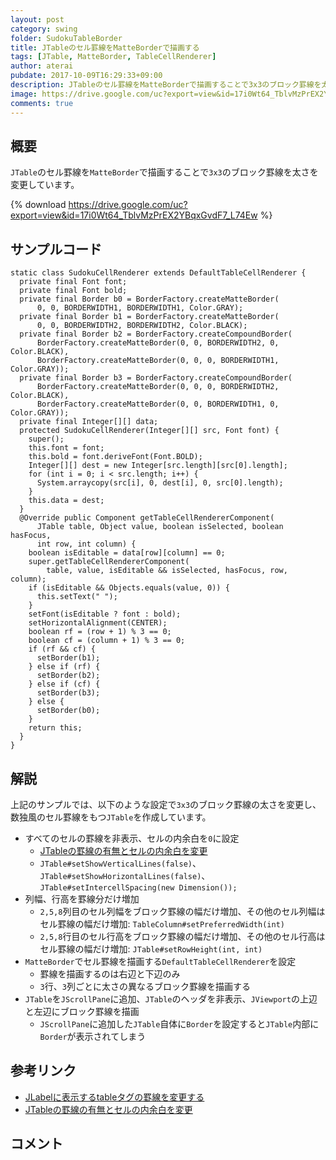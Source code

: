 ```yaml
---
layout: post
category: swing
folder: SudokuTableBorder
title: JTableのセル罫線をMatteBorderで描画する
tags: [JTable, MatteBorder, TableCellRenderer]
author: aterai
pubdate: 2017-10-09T16:29:33+09:00
description: JTableのセル罫線をMatteBorderで描画することで3x3のブロック罫線を太さを変更しています。
image: https://drive.google.com/uc?export=view&id=17i0Wt64_TblvMzPrEX2YBqxGvdF7_L74Ew
comments: true
---
```

## 概要
`JTable`のセル罫線を`MatteBorder`で描画することで`3x3`のブロック罫線を太さを変更しています。

{% download https://drive.google.com/uc?export=view&id=17i0Wt64_TblvMzPrEX2YBqxGvdF7_L74Ew %}

## サンプルコード
<pre class="prettyprint"><code>static class SudokuCellRenderer extends DefaultTableCellRenderer {
  private final Font font;
  private final Font bold;
  private final Border b0 = BorderFactory.createMatteBorder(
      0, 0, BORDERWIDTH1, BORDERWIDTH1, Color.GRAY);
  private final Border b1 = BorderFactory.createMatteBorder(
      0, 0, BORDERWIDTH2, BORDERWIDTH2, Color.BLACK);
  private final Border b2 = BorderFactory.createCompoundBorder(
      BorderFactory.createMatteBorder(0, 0, BORDERWIDTH2, 0, Color.BLACK),
      BorderFactory.createMatteBorder(0, 0, 0, BORDERWIDTH1, Color.GRAY));
  private final Border b3 = BorderFactory.createCompoundBorder(
      BorderFactory.createMatteBorder(0, 0, 0, BORDERWIDTH2, Color.BLACK),
      BorderFactory.createMatteBorder(0, 0, BORDERWIDTH1, 0, Color.GRAY));
  private final Integer[][] data;
  protected SudokuCellRenderer(Integer[][] src, Font font) {
    super();
    this.font = font;
    this.bold = font.deriveFont(Font.BOLD);
    Integer[][] dest = new Integer[src.length][src[0].length];
    for (int i = 0; i &lt; src.length; i++) {
      System.arraycopy(src[i], 0, dest[i], 0, src[0].length);
    }
    this.data = dest;
  }
  @Override public Component getTableCellRendererComponent(
      JTable table, Object value, boolean isSelected, boolean hasFocus,
      int row, int column) {
    boolean isEditable = data[row][column] == 0;
    super.getTableCellRendererComponent(
        table, value, isEditable &amp;&amp; isSelected, hasFocus, row, column);
    if (isEditable &amp;&amp; Objects.equals(value, 0)) {
      this.setText(" ");
    }
    setFont(isEditable ? font : bold);
    setHorizontalAlignment(CENTER);
    boolean rf = (row + 1) % 3 == 0;
    boolean cf = (column + 1) % 3 == 0;
    if (rf &amp;&amp; cf) {
      setBorder(b1);
    } else if (rf) {
      setBorder(b2);
    } else if (cf) {
      setBorder(b3);
    } else {
      setBorder(b0);
    }
    return this;
  }
}
</code></pre>

## 解説
上記のサンプルでは、以下のような設定で`3x3`のブロック罫線の太さを変更し、数独風のセル罫線をもつ`JTable`を作成しています。

- すべてのセルの罫線を非表示、セルの内余白を`0`に設定
    - [JTableの罫線の有無とセルの内余白を変更](https://ateraimemo.com/Swing/IntercellSpacing.html)
    - `JTable#setShowVerticalLines(false)`、`JTable#setShowHorizontalLines(false)`、`JTable#setIntercellSpacing(new Dimension());`
- 列幅、行高を罫線分だけ増加
    - `2,5,8`列目のセル列幅をブロック罫線の幅だけ増加、その他のセル列幅はセル罫線の幅だけ増加: `TableColumn#setPreferredWidth(int)`
    - `2,5,8`行目のセル行高をブロック罫線の幅だけ増加、その他のセル行高はセル罫線の幅だけ増加: `JTable#setRowHeight(int, int)`
- `MatteBorder`でセル罫線を描画する`DefaultTableCellRenderer`を設定
    - 罫線を描画するのは右辺と下辺のみ
    - `3`行、`3`列ごとに太さの異なるブロック罫線を描画する
- `JTable`を`JScrollPane`に追加、`JTable`のヘッダを非表示、`JViewport`の上辺と左辺にブロック罫線を描画
    - `JScrollPane`に追加した`JTable`自体に`Border`を設定すると`JTable`内部に`Border`が表示されてしまう

<!-- dummy comment line for breaking list -->

## 参考リンク
- [JLabelに表示するtableタグの罫線を変更する](https://ateraimemo.com/Swing/HtmlTableBorderStyle.html)
- [JTableの罫線の有無とセルの内余白を変更](https://ateraimemo.com/Swing/IntercellSpacing.html)

<!-- dummy comment line for breaking list -->

## コメント
